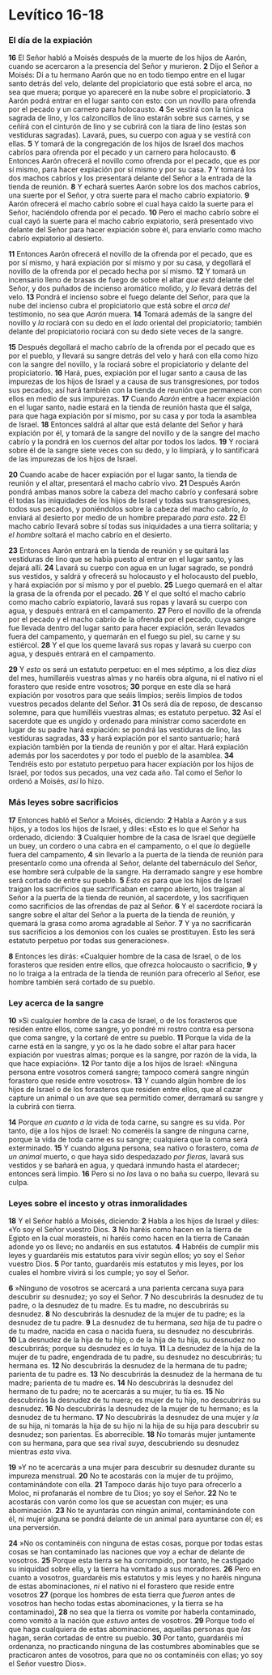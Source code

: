 # Levítico 16-18

### **El día de la expiación**

**16** El Señor habló a Moisés después de la muerte de los hijos de Aarón, cuando se acercaron a la presencia del Señor y murieron. **2** Dijo el Señor a Moisés: Di a tu hermano Aarón que no en todo tiempo entre en el lugar santo detrás del velo, delante del propiciatorio que está sobre el arca, no sea que muera; porque yo apareceré en la nube sobre el propiciatorio. **3** Aarón podrá entrar en el lugar santo con esto: con un novillo para ofrenda por el pecado y un carnero para holocausto. **4** Se vestirá con la túnica sagrada de lino, y los calzoncillos de lino estarán sobre sus carnes, y se ceñirá con el cinturón de lino y se cubrirá con la tiara de lino (estas son vestiduras sagradas). Lavará, pues, su cuerpo con agua y se vestirá con ellas. **5** Y tomará de la congregación de los hijos de Israel dos machos cabríos para ofrenda por el pecado y un carnero para holocausto. **6** Entonces Aarón ofrecerá el novillo como ofrenda por el pecado, que es por sí mismo, para hacer expiación por sí mismo y por su casa. **7** Y tomará los dos machos cabríos y los presentará delante del Señor a la entrada de la tienda de reunión. **8** Y echará suertes Aarón sobre los dos machos cabríos, una suerte por el Señor, y otra suerte para el macho cabrío expiatorio. **9** Aarón ofrecerá el macho cabrío sobre el cual haya caído la suerte para el Señor, haciéndolo ofrenda por el pecado. **10** Pero el macho cabrío sobre el cual cayó la suerte para el macho cabrío expiatorio, será presentado vivo delante del Señor para hacer expiación sobre él, para enviarlo como macho cabrío expiatorio al desierto.

**11** Entonces Aarón ofrecerá el novillo de la ofrenda por el pecado, que es por sí mismo, y hará expiación por sí mismo y por su casa, y degollará el novillo de la ofrenda por el pecado hecha por sí mismo. **12** Y tomará un incensario lleno de brasas de fuego de sobre el altar *que está* delante del Señor, y dos puñados de incienso aromático molido, y *lo* llevará detrás del velo. **13** Pondrá el incienso sobre el fuego delante del Señor, para que la nube del incienso cubra el propiciatorio que está sobre el *arca del* testimonio, no sea que *Aarón* muera. **14** Tomará además de la sangre del novillo y *la* rociará con su dedo en el *lado* oriental del propiciatorio; también delante del propiciatorio rociará con su dedo siete veces de la sangre.

**15** Después degollará el macho cabrío de la ofrenda por el pecado que es por el pueblo, y llevará su sangre detrás del velo y hará con ella como hizo con la sangre del novillo, y la rociará sobre el propiciatorio y delante del propiciatorio. **16** Hará, pues, expiación por el lugar santo a causa de las impurezas de los hijos de Israel y a causa de sus transgresiones, por todos sus pecados; así hará también con la tienda de reunión que permanece con ellos en medio de sus impurezas. **17** Cuando *Aarón* entre a hacer expiación en el lugar santo, nadie estará en la tienda de reunión hasta que él salga, para que haga expiación por sí mismo, por su casa y por toda la asamblea de Israel. **18** Entonces saldrá al altar que está delante del Señor y hará expiación por él, y tomará de la sangre del novillo y de la sangre del macho cabrío y la pondrá en los cuernos del altar por todos los lados. **19** Y rociará sobre él de la sangre siete veces con su dedo, y lo limpiará, y lo santificará de las impurezas de los hijos de Israel.

**20** Cuando acabe de hacer expiación por el lugar santo, la tienda de reunión y el altar, presentará el macho cabrío vivo. **21** Después Aarón pondrá ambas manos sobre la cabeza del macho cabrío y confesará sobre él todas las iniquidades de los hijos de Israel y todas sus transgresiones, todos sus pecados, y poniéndolos sobre la cabeza del macho cabrío, *lo* enviará al desierto por medio de un hombre preparado *para esto*. **22** El macho cabrío llevará sobre sí todas sus iniquidades a una tierra solitaria; y *el hombre* soltará el macho cabrío en el desierto.

**23** Entonces Aarón entrará en la tienda de reunión y se quitará las vestiduras de lino que se había puesto al entrar en el lugar santo, y las dejará allí. **24** Lavará su cuerpo con agua en un lugar sagrado, se pondrá sus vestidos, y saldrá y ofrecerá su holocausto y el holocausto del pueblo, y hará expiación por sí mismo y por el pueblo. **25** Luego quemará en el altar la grasa de la ofrenda por el pecado. **26** Y el que soltó el macho cabrío como macho cabrío expiatorio, lavará sus ropas y lavará su cuerpo con agua, y después entrará en el campamento. **27** Pero el novillo de la ofrenda por el pecado y el macho cabrío de la ofrenda por el pecado, cuya sangre fue llevada dentro del lugar santo para hacer expiación, serán llevados fuera del campamento, y quemarán en el fuego su piel, su carne y su estiércol. **28** Y el que los queme lavará sus ropas y lavará su cuerpo con agua, y después entrará en el campamento.

**29** Y *esto* os será un estatuto perpetuo: en el mes séptimo, a los diez *días* del mes, humillaréis vuestras almas y no haréis obra alguna, ni el nativo ni el forastero que reside entre vosotros; **30** porque en este día se hará expiación por vosotros para que seáis limpios; seréis limpios de todos vuestros pecados delante del Señor. **31** Os será día de reposo, de descanso solemne, para que humilléis vuestras almas; es estatuto perpetuo. **32** Así el sacerdote que es ungido y ordenado para ministrar como sacerdote en lugar de su padre hará expiación: se pondrá las vestiduras de lino, las vestiduras sagradas, **33** y hará expiación por el santo santuario; hará expiación también por la tienda de reunión y por el altar. Hará expiación además por los sacerdotes y por todo el pueblo de la asamblea. **34** Tendréis esto por estatuto perpetuo para hacer expiación por los hijos de Israel, por todos sus pecados, una vez cada año. Tal como el Señor lo ordenó a Moisés, *así* lo hizo.

### **Más leyes sobre sacrificios**

**17** Entonces habló el Señor a Moisés, diciendo: **2** Habla a Aarón y a sus hijos, y a todos los hijos de Israel, y diles: «Esto es lo que el Señor ha ordenado, diciendo: **3** Cualquier hombre de la casa de Israel que degüelle un buey, un cordero o una cabra en el campamento, o el que *lo* degüelle fuera del campamento, **4** sin llevarlo a la puerta de la tienda de reunión para presentar*lo* como una ofrenda al Señor, delante del tabernáculo del Señor, ese hombre será culpable de la sangre. Ha derramado sangre y ese hombre será cortado de entre su pueblo. **5** *Esto es* para que los hijos de Israel traigan los sacrificios que sacrificaban en campo abierto, los traigan al Señor a la puerta de la tienda de reunión, al sacerdote, y los sacrifiquen como sacrificios de las ofrendas de paz al Señor. **6** Y el sacerdote rociará la sangre sobre el altar del Señor a la puerta de la tienda de reunión, y quemará la grasa como aroma agradable al Señor. **7** Y ya no sacrificarán sus sacrificios a los demonios con los cuales se prostituyen. Esto les será estatuto perpetuo por todas sus generaciones».

**8** Entonces les dirás: «Cualquier hombre de la casa de Israel, o de los forasteros que residen entre ellos, que ofrezca holocausto o sacrificio, **9** y no lo traiga a la entrada de la tienda de reunión para ofrecerlo al Señor, ese hombre también será cortado de su pueblo.

### **Ley acerca de la sangre**

**10** »Si cualquier hombre de la casa de Israel, o de los forasteros que residen entre ellos, come sangre, yo pondré mi rostro contra esa persona que coma sangre, y la cortaré de entre su pueblo. **11** Porque la vida de la carne está en la sangre, y yo os la he dado sobre el altar para hacer expiación por vuestras almas; porque es la sangre, por razón de la vida, la que hace expiación». **12** Por tanto dije a los hijos de Israel: «Ninguna persona entre vosotros comerá sangre; tampoco comerá sangre ningún forastero que reside entre vosotros». **13** Y cuando algún hombre de los hijos de Israel o de los forasteros que residen entre ellos, que al cazar capture un animal o un ave que sea permitido comer, derramará su sangre y la cubrirá con tierra.

**14** Porque *en cuanto a la* vida de toda carne, su sangre es su vida. Por tanto, dije a los hijos de Israel: No comeréis la sangre de ninguna carne, porque la vida de toda carne es su sangre; cualquiera que la coma será exterminado. **15** Y cuando alguna persona, sea nativo o forastero, coma *de un animal* muerto, o que haya sido despedazado *por fieras*, lavará sus vestidos y se bañará en agua, y quedará inmundo hasta el atardecer; entonces será limpio. **16** Pero si no *los* lava o no baña su cuerpo, llevará su culpa.

### **Leyes sobre el incesto y otras inmoralidades**

**18** Y el Señor habló a Moisés, diciendo: **2** Habla a los hijos de Israel y diles: «Yo soy el Señor vuestro Dios. **3** No haréis como hacen en la tierra de Egipto en la cual morasteis, ni haréis como hacen en la tierra de Canaán adonde yo os llevo; no andaréis en sus estatutos. **4** Habréis de cumplir mis leyes y guardaréis mis estatutos para vivir según ellos; yo soy el Señor vuestro Dios. **5** Por tanto, guardaréis mis estatutos y mis leyes, por los cuales el hombre vivirá si los cumple; yo soy el Señor.

**6** »Ninguno de vosotros se acercará a una parienta cercana suya para descubrir *su* desnudez; yo soy el Señor. **7** No descubrirás la desnudez de tu padre, o la desnudez de tu madre. Es tu madre, no descubrirás su desnudez. **8** No descubrirás la desnudez de la mujer de tu padre; es la desnudez de tu padre. **9** La desnudez de tu hermana, *sea* hija de tu padre o de tu madre, nacida en casa o nacida fuera, su desnudez no descubrirás. **10** La desnudez de la hija de tu hijo, o de la hija de tu hija, su desnudez no descubrirás; porque su desnudez es *la* tuya. **11** La desnudez de la hija de la mujer de tu padre, engendrada de tu padre, su desnudez no descubrirás; tu hermana es. **12** No descubrirás la desnudez de la hermana de tu padre; parienta de tu padre es. **13** No descubrirás la desnudez de la hermana de tu madre; parienta de tu madre es. **14** No descubrirás la desnudez del hermano de tu padre; no te acercarás a su mujer, tu tía es. **15** No descubrirás la desnudez de tu nuera; es mujer de tu hijo, no descubrirás su desnudez. **16** No descubrirás la desnudez de la mujer de tu hermano; es la desnudez de tu hermano. **17** No descubrirás la desnudez de una mujer y *la* de su hija, ni tomarás la hija de su hijo ni la hija de su hija para descubrir su desnudez; son parientas. Es aborrecible. **18** No tomarás mujer juntamente con su hermana, para que sea rival *suya*, descubriendo su desnudez mientras *esta* viva.

**19** »Y no te acercarás a una mujer para descubrir su desnudez durante su impureza menstrual. **20** No te acostarás con la mujer de tu prójimo, contaminándote con ella. **21** Tampoco darás hijo tuyo para ofrecerlo a Moloc, ni profanarás el nombre de tu Dios; yo soy el Señor. **22** No te acostarás con varón como los que se acuestan con mujer; es una abominación. **23** No te ayuntarás con ningún animal, contaminándote con él, ni mujer alguna se pondrá delante de un animal para ayuntarse con él; es una perversión.

**24** »No os contaminéis con ninguna de estas cosas, porque por todas estas cosas se han contaminado las naciones que voy a echar de delante de vosotros. **25** Porque esta tierra se ha corrompido, por tanto, he castigado su iniquidad sobre ella, y la tierra ha vomitado a sus moradores. **26** Pero en cuanto a vosotros, guardaréis mis estatutos y mis leyes y no haréis ninguna de estas abominaciones, *ni* el nativo ni el forastero que reside entre vosotros **27** (porque los hombres de esta tierra que *fueron* antes de vosotros han hecho todas estas abominaciones, y la tierra se ha contaminado), **28** no sea que la tierra os vomite por haberla contaminado, como vomitó a la nación que *estuvo* antes de vosotros. **29** Porque todo el que haga cualquiera de estas abominaciones, aquellas personas que *las* hagan, serán cortadas de entre su pueblo. **30** Por tanto, guardaréis mi ordenanza, no practicando ninguna de las costumbres abominables que se practicaron antes de vosotros, para que no os contaminéis con ellas; yo soy el Señor vuestro Dios».
